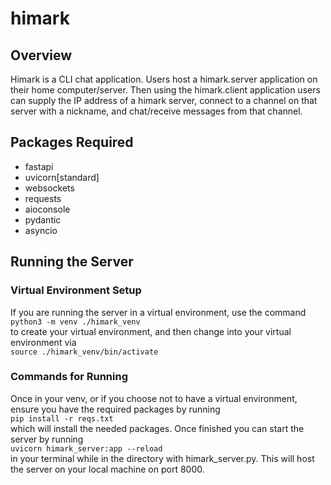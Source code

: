 # himark

## Overview
Himark is a CLI chat application. Users host a himark.server application on their home computer/server. Then using the himark.client application users can supply the IP address of a himark server, connect to a channel on that server with a nickname, and chat/receive messages from that channel.

## Packages Required

- fastapi
- uvicorn[standard]
- websockets
- requests
- aioconsole
- pydantic
- asyncio

## Running the Server
### Virtual Environment Setup
If you are running the server in a virtual environment, use the command\
```python3 -m venv ./himark_venv ```\
to create your virtual environment, and then change into your virtual environment via\
```source ./himark_venv/bin/activate ```

### Commands for Running
Once in your venv, or if you choose not to have a virtual environment, ensure you have the required packages by running\
```pip install -r reqs.txt```\
which will install the needed packages.
Once finished you can start the server by running \
```uvicorn himark_server:app --reload``` \
in your terminal while in the directory with himark_server.py. This will host the server on your local machine on port 8000.